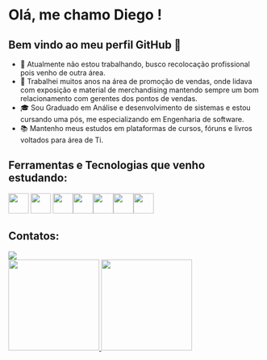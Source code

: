 # Olá, me chamo Diego ! 
## Bem vindo ao meu perfil GitHub 👋

- 🔭 Atualmente não estou trabalhando, busco recolocação profissional pois venho de outra área.
- 💼 Trabalhei muitos anos na área de promoção de vendas, onde lidava com exposição e material de merchandising mantendo sempre um bom relacionamento com gerentes dos pontos de vendas.
- 🎓 Sou Graduado em Análise e desenvolvimento de sistemas e estou cursando uma pós, me especializando em Engenharia de software.
- 📚 Mantenho meus estudos em plataformas de cursos, fóruns e livros voltados para área de Ti.

## Ferramentas e Tecnologias que venho estudando:

<img src="https://cdn.jsdelivr.net/gh/devicons/devicon/icons/html5/html5-original-wordmark.svg" width="40" height="40"/> <img src="https://cdn.jsdelivr.net/gh/devicons/devicon/icons/css3/css3-original-wordmark.svg" width="40" height="40"/> <img src="https://cdn.jsdelivr.net/gh/devicons/devicon/icons/sass/sass-original.svg" width="40" height="40"/><img src="https://cdn.jsdelivr.net/gh/devicons/devicon/icons/javascript/javascript-plain.svg" width="40" height="40"/><img src="https://cdn.jsdelivr.net/gh/devicons/devicon/icons/java/java-original-wordmark.svg" width="40" height="40"/><img src="https://cdn.jsdelivr.net/gh/devicons/devicon/icons/spring/spring-original-wordmark.svg" width="40" height="40"/><img src="https://cdn.jsdelivr.net/gh/devicons/devicon/icons/mysql/mysql-original-wordmark.svg" width="40" height="40"/>

## Contatos:

<div>
<a href="https://www.linkedin.com/in/diego-souza-carvalho-72a928198/" target="_blank"><img src="https://img.shields.io/badge/-LinkedIn-%230077B5?style=for-the-badge&logo=linkedin&logoColor=white" target="_blank"></a> 

<div>
<a href="https://github.com/DiegoSouzaCarvalho">
<img height="180em" src="https://github-readme-stats.vercel.app/api/top-langs/?username=DiegoSouzaCarvalho&layout=compact&langs_count=7&theme=dracula"/>
<img height="180em" src="https://github-readme-stats.vercel.app/api?username=DiegoSouzaCarvalho&show_icons=true&theme=dracula&include_all_commits=true&count_private=true"/>
</div>







